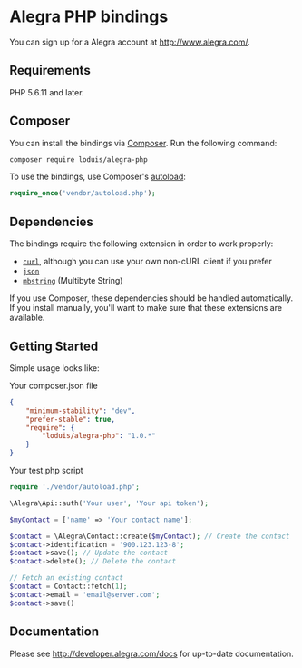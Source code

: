 # Alegra PHP bindings

You can sign up for a Alegra account at http://www.alegra.com/.

## Requirements

PHP 5.6.11 and later.

## Composer

You can install the bindings via [Composer](http://getcomposer.org/). Run the following command:

```bash
composer require loduis/alegra-php
```

To use the bindings, use Composer's [autoload](https://getcomposer.org/doc/00-intro.md#autoloading):

```php
require_once('vendor/autoload.php');
```

## Dependencies

The bindings require the following extension in order to work properly:

- [`curl`](https://secure.php.net/manual/en/book.curl.php), although you can use your own non-cURL client if you prefer
- [`json`](https://secure.php.net/manual/en/book.json.php)
- [`mbstring`](https://secure.php.net/manual/en/book.mbstring.php) (Multibyte String)

If you use Composer, these dependencies should be handled automatically. If you install manually, you'll want to make sure that these extensions are available.

## Getting Started

Simple usage looks like:

Your composer.json file
```json
{
    "minimum-stability": "dev",
    "prefer-stable": true,
    "require": {
        "loduis/alegra-php": "1.0.*"
    }
}
```

Your test.php script
```php
require './vendor/autoload.php';

\Alegra\Api::auth('Your user', 'Your api token');

$myContact = ['name' => 'Your contact name'];

$contact = \Alegra\Contact::create($myContact); // Create the contact
$contact->identification = '900.123.123-8';
$contact->save(); // Update the contact
$contact->delete(); // Delete the contact

// Fetch an existing contact
$contact = Contact::fetch(1);
$contact->email = 'email@server.com';
$contact->save()
```

## Documentation

Please see http://developer.alegra.com/docs for up-to-date documentation.

